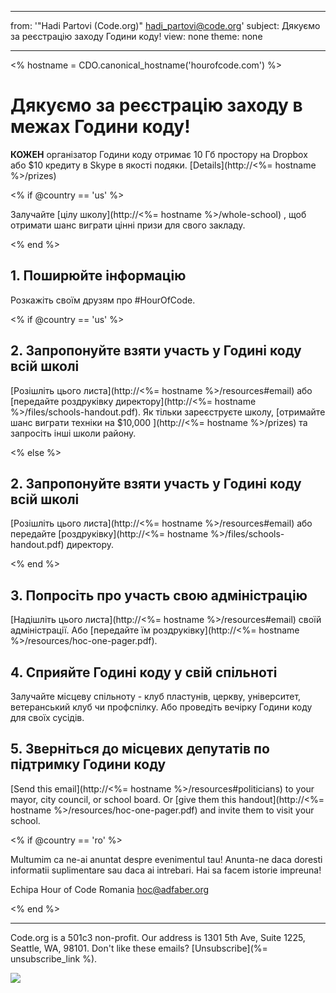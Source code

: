 * * *

from: '"Hadi Partovi (Code.org)" [&#104;&#x61;&#x64;&#105;&#x5f;&#112;&#x61;&#x72;&#116;&#x6f;&#118;&#x69;&#x40;&#99;&#x6f;&#100;&#x65;&#x2e;&#111;&#x72;&#103;](&#109;&#x61;&#105;&#x6c;&#x74;&#111;&#x3a;&#104;&#x61;&#x64;&#105;&#x5f;&#112;&#x61;&#x72;&#116;&#x6f;&#118;&#x69;&#x40;&#99;&#x6f;&#100;&#x65;&#x2e;&#111;&#x72;&#103;)' subject: Дякуємо за реєстрацію заходу Години коду! view: none theme: none

* * *

<% hostname = CDO.canonical_hostname('hourofcode.com') %>

# Дякуємо за реєстрацію заходу в межах Години коду!

**КОЖЕН** організатор Години коду отримає 10 Гб простору на Dropbox або $10 кредиту в Skype в якості подяки. [Details](http://<%= hostname %>/prizes)

<% if @country == 'us' %>

Залучайте [цілу школу](http://<%= hostname %>/whole-school) , щоб отримати шанс виграти цінні призи для свого закладу.

<% end %>

## 1. Поширюйте інформацію

Розкажіть своїм друзям про #HourOfCode.

<% if @country == 'us' %>

## 2. Запропонуйте взяти участь у Годині коду всій школі

[Розішліть цього листа](http://<%= hostname %>/resources#email) або [передайте роздруківку директору](http://<%= hostname %>/files/schools-handout.pdf). Як тільки зареєструєте школу, [отримайте шанс виграти техніки на $10,000 ](http://<%= hostname %>/prizes) та запросіть інші школи району.

<% else %>

## 2. Запропонуйте взяти участь у Годині коду всій школі

[Розішліть цього листа](http://<%= hostname %>/resources#email) або передайте [роздруківку](http://<%= hostname %>/files/schools-handout.pdf) директору.

<% end %>

## 3. Попросіть про участь свою адміністрацію

[Надішліть цього листа](http://<%= hostname %>/resources#email) своїй адміністрації. Або [передайте їм роздруківку](http://<%= hostname %>/resources/hoc-one-pager.pdf).

## 4. Сприяйте Годині коду у свій спільноті

Залучайте місцеву спільноту - клуб пластунів, церкву, університет, ветеранський клуб чи профспілку. Або проведіть вечірку Години коду для своїх сусідів.

## 5. Зверніться до місцевих депутатів по підтримку Години коду

[Send this email](http://<%= hostname %>/resources#politicians) to your mayor, city council, or school board. Or [give them this handout](http://<%= hostname %>/resources/hoc-one-pager.pdf) and invite them to visit your school.

<% if @country == 'ro' %>

Multumim ca ne-ai anuntat despre evenimentul tau! Anunta-ne daca doresti informatii suplimentare sau daca ai intrebari. Hai sa facem istorie impreuna!

Echipa Hour of Code Romania hoc@adfaber.org

<% end %>

* * *

Code.org is a 501c3 non-profit. Our address is 1301 5th Ave, Suite 1225, Seattle, WA, 98101. Don't like these emails? [Unsubscribe](%= unsubscribe_link %).

![](<%= tracking_pixel %>)